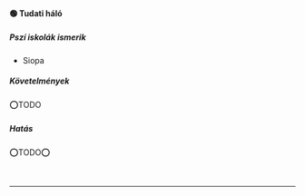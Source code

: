 #### 🟢 Tudati háló

##### Pszí iskolák ismerik

- Siopa

##### Követelmények

⭕TODO

##### Hatás

⭕TODO⭕

<br />

---
